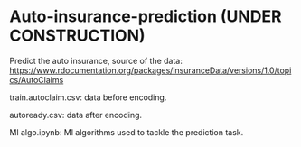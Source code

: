 # Auto-insurance-prediction (UNDER CONSTRUCTION)

Predict the auto insurance, source of the data: https://www.rdocumentation.org/packages/insuranceData/versions/1.0/topics/AutoClaims

train.autoclaim.csv: data before encoding.

autoready.csv: data after encoding.

Ml algo.ipynb: Ml algorithms used to tackle the prediction task.

